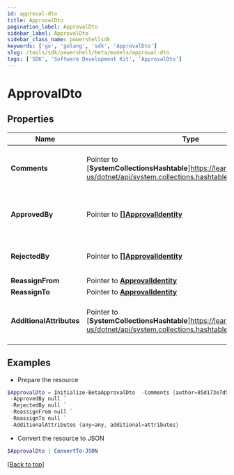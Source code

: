 ```yaml
---
id: approval-dto
title: ApprovalDto
pagination_label: ApprovalDto
sidebar_label: ApprovalDto
sidebar_class_name: powershellsdk
keywords: ['go', 'golang', 'sdk', 'ApprovalDto'] 
slug: /tools/sdk/powershell/beta/models/approval-dto
tags: ['SDK', 'Software Development Kit', 'ApprovalDto']
---
```



# ApprovalDto

## Properties

Name | Type | Description | Notes
------------ | ------------- | ------------- | -------------
**Comments** |  Pointer to [**SystemCollectionsHashtable**]https://learn.microsoft.com/en-us/dotnet/api/system.collections.hashtable?view=net-8.0 | Object representation of a comment on the approval | [optional] 
**ApprovedBy** |  Pointer to [**[]ApprovalIdentity**](approval-identity) | An array of identities who have approved the approval | [optional] 
**RejectedBy** |  Pointer to [**[]ApprovalIdentity**](approval-identity) | An array of identities who have rejected the approval | [optional] 
**ReassignFrom** |  Pointer to [**ApprovalIdentity**](approval-identity) |  | [optional] 
**ReassignTo** |  Pointer to [**ApprovalIdentity**](approval-identity) |  | [optional] 
**AdditionalAttributes** |  Pointer to [**SystemCollectionsHashtable**]https://learn.microsoft.com/en-us/dotnet/api/system.collections.hashtable?view=net-8.0 | Any additional attributes that the approval request may need | [optional] 

## Examples

- Prepare the resource
```powershell
$ApprovalDto = Initialize-BetaApprovalDto  -Comments {author=85d173e7d57e496569df763231d6deb6a, comment=Looks good, createdDate=2023-04-12T23:20:50.52Z} `
 -ApprovedBy null `
 -RejectedBy null `
 -ReassignFrom null `
 -ReassignTo null `
 -AdditionalAttributes {any=any, additional=attributes}
```

- Convert the resource to JSON
```powershell
$ApprovalDto | ConvertTo-JSON
```


[[Back to top]](#) 

